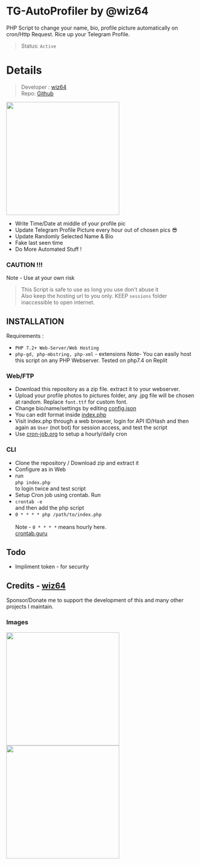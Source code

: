 # TG-AutoProfiler by @wiz64
PHP Script to change your name, bio, profile picture automatically on cron/Http Request. Rice up your Telegram Profile.

> Status: `Active`
# Details
> Developer : [wiz64](https://github.com/wiz64)<br>
> Repo: [Github](https://github.com/wiz64/tg-autoprofiler)
<!-- picture -->
<img src="https://user-images.githubusercontent.com/67432394/199704649-1f1a70a2-8c55-4cb1-8079-e40cfe00523e.png" width="300px">

- Write Time/Date at middle of your profile pic
- Update Telegram Profile Picture every hour out of chosen pics 😎
- Update Randomly Selected Name & Bio
- Fake last seen time
- Do More Automated Stuff !

### CAUTION !!!
Note - Use at your own risk
> This Script is safe to use as long you use don't abuse it<br>
Also keep the hosting url to you only. KEEP `sessions` folder inaccessible to open internet.

## INSTALLATION
Requirements :
- `PHP 7.2+ Web-Server/Web Hosting`
- `php-gd, php-mbstring, php-xml` - extensions 
Note- You can easily host this script on any PHP Webserver. Tested on php7.4 on Replit
### Web/FTP
- Download this repository as a zip file. extract it to your webserver.
- Upload your profile photos to pictures folder, any .jpg file will be chosen at random. Replace `font.ttf` for custom font.
- Change bio/name/settings by editing [config.json](config.json)
- You can edit format inside [index.php](index.php)
- Visit index.php through a web browser, login for API ID/Hash and then again as `User` (not bot) for session access, and test the script
- Use [cron-job.org](https://cron-job.org/en/) to setup a hourly/daily cron

### CLI
 - Clone the repository / Download zip and extract it
 - Configure as in Web
 - run <br>
 `php index.php` <br>
 to login twice and test script
 - Setup Cron job using crontab. Run
 - `crontab -e` <br>
 and then add the php script
 - `0 * * * * php /path/to/index.php` <br><br>
 Note -  `0 * * * *` means hourly here.<br>
 [crontab.guru](https://crontab.guru/)

## Todo 
- Impliment token - for security

Credits - [wiz64](https://github.com/wiz64)
---
Sponsor/Donate me to support the development of this and many other projects I maintain.
### Images
<p><img src="https://user-images.githubusercontent.com/67432394/199704588-e8682dee-2450-4e95-bf63-16274f4a6989.png" width="300px">
<img src="https://user-images.githubusercontent.com/67432394/199704749-42987753-0c63-4b64-936d-acf1eb17bce1.png" width="300px"></p>
